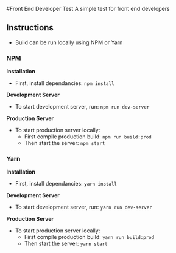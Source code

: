 #Front End Developer Test
A simple test for front end developers

## Instructions
* Build can be run locally using NPM or Yarn

### NPM
**Installation**
* First, install dependancies: `npm install`

**Development Server**
* To start development server, run: `npm run dev-server`

**Production Server**
* To start production server locally:
  * First compile production build: `npm run build:prod`
  * Then start the server: `npm start`

### Yarn
**Installation**
* First, install dependancies: `yarn install`

**Development Server**
* To start development server, run: `yarn run dev-server`

**Production Server**
* To start production server locally:
  * First compile production build: `yarn run build:prod`
  * Then start the server: `yarn start`
